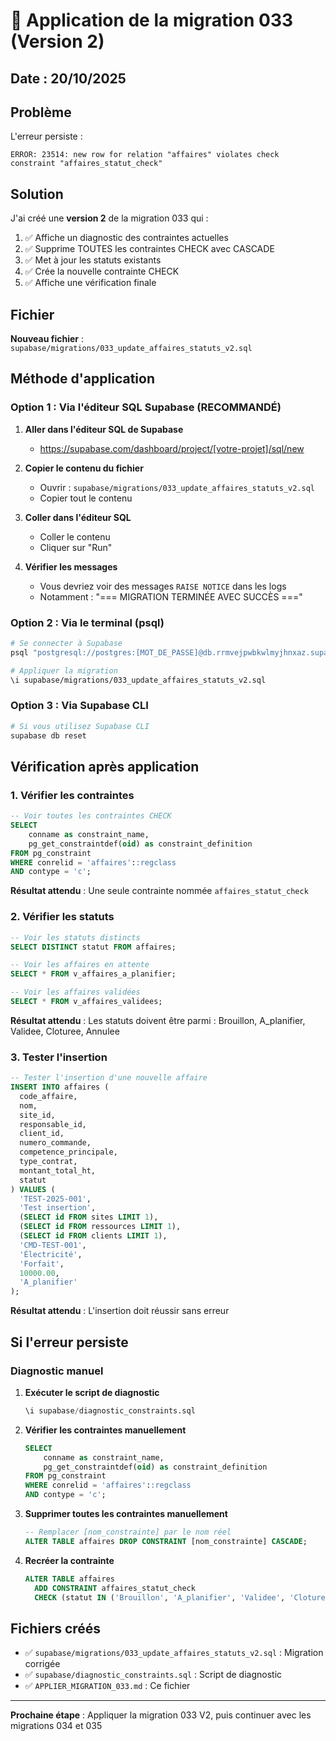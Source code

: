 # 🔧 Application de la migration 033 (Version 2)

## Date : 20/10/2025

## Problème

L'erreur persiste :
```
ERROR: 23514: new row for relation "affaires" violates check constraint "affaires_statut_check"
```

## Solution

J'ai créé une **version 2** de la migration 033 qui :
1. ✅ Affiche un diagnostic des contraintes actuelles
2. ✅ Supprime TOUTES les contraintes CHECK avec CASCADE
3. ✅ Met à jour les statuts existants
4. ✅ Crée la nouvelle contrainte CHECK
5. ✅ Affiche une vérification finale

## Fichier

**Nouveau fichier** : `supabase/migrations/033_update_affaires_statuts_v2.sql`

## Méthode d'application

### Option 1 : Via l'éditeur SQL Supabase (RECOMMANDÉ)

1. **Aller dans l'éditeur SQL de Supabase**
   - https://supabase.com/dashboard/project/[votre-projet]/sql/new

2. **Copier le contenu du fichier**
   - Ouvrir : `supabase/migrations/033_update_affaires_statuts_v2.sql`
   - Copier tout le contenu

3. **Coller dans l'éditeur SQL**
   - Coller le contenu
   - Cliquer sur "Run"

4. **Vérifier les messages**
   - Vous devriez voir des messages `RAISE NOTICE` dans les logs
   - Notamment : "=== MIGRATION TERMINÉE AVEC SUCCÈS ==="

### Option 2 : Via le terminal (psql)

```bash
# Se connecter à Supabase
psql "postgresql://postgres:[MOT_DE_PASSE]@db.rrmvejpwbkwlmyjhnxaz.supabase.co:5432/postgres"

# Appliquer la migration
\i supabase/migrations/033_update_affaires_statuts_v2.sql
```

### Option 3 : Via Supabase CLI

```bash
# Si vous utilisez Supabase CLI
supabase db reset
```

## Vérification après application

### 1. Vérifier les contraintes

```sql
-- Voir toutes les contraintes CHECK
SELECT 
    conname as constraint_name,
    pg_get_constraintdef(oid) as constraint_definition
FROM pg_constraint
WHERE conrelid = 'affaires'::regclass
AND contype = 'c';
```

**Résultat attendu** : Une seule contrainte nommée `affaires_statut_check`

### 2. Vérifier les statuts

```sql
-- Voir les statuts distincts
SELECT DISTINCT statut FROM affaires;

-- Voir les affaires en attente
SELECT * FROM v_affaires_a_planifier;

-- Voir les affaires validées
SELECT * FROM v_affaires_validees;
```

**Résultat attendu** : Les statuts doivent être parmi : Brouillon, A_planifier, Validee, Cloturee, Annulee

### 3. Tester l'insertion

```sql
-- Tester l'insertion d'une nouvelle affaire
INSERT INTO affaires (
  code_affaire,
  nom,
  site_id,
  responsable_id,
  client_id,
  numero_commande,
  competence_principale,
  type_contrat,
  montant_total_ht,
  statut
) VALUES (
  'TEST-2025-001',
  'Test insertion',
  (SELECT id FROM sites LIMIT 1),
  (SELECT id FROM ressources LIMIT 1),
  (SELECT id FROM clients LIMIT 1),
  'CMD-TEST-001',
  'Électricité',
  'Forfait',
  10000.00,
  'A_planifier'
);
```

**Résultat attendu** : L'insertion doit réussir sans erreur

## Si l'erreur persiste

### Diagnostic manuel

1. **Exécuter le script de diagnostic**
   ```sql
   \i supabase/diagnostic_constraints.sql
   ```

2. **Vérifier les contraintes manuellement**
   ```sql
   SELECT 
       conname as constraint_name,
       pg_get_constraintdef(oid) as constraint_definition
   FROM pg_constraint
   WHERE conrelid = 'affaires'::regclass
   AND contype = 'c';
   ```

3. **Supprimer toutes les contraintes manuellement**
   ```sql
   -- Remplacer [nom_constrainte] par le nom réel
   ALTER TABLE affaires DROP CONSTRAINT [nom_constrainte] CASCADE;
   ```

4. **Recréer la contrainte**
   ```sql
   ALTER TABLE affaires 
     ADD CONSTRAINT affaires_statut_check 
     CHECK (statut IN ('Brouillon', 'A_planifier', 'Validee', 'Cloturee', 'Annulee'));
   ```

## Fichiers créés

- ✅ `supabase/migrations/033_update_affaires_statuts_v2.sql` : Migration corrigée
- ✅ `supabase/diagnostic_constraints.sql` : Script de diagnostic
- ✅ `APPLIER_MIGRATION_033.md` : Ce fichier

---

**Prochaine étape** : Appliquer la migration 033 V2, puis continuer avec les migrations 034 et 035

